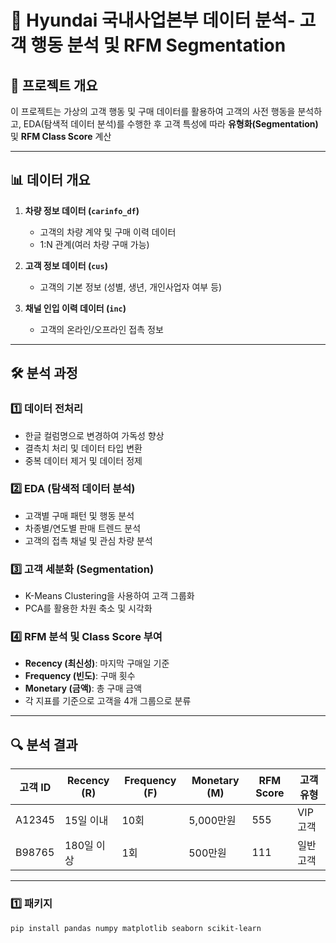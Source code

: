 # 🚗 Hyundai 국내사업본부 데이터 분석- 고객 행동 분석 및 RFM Segmentation

## 📖 프로젝트 개요
이 프로젝트는 가상의 고객 행동 및 구매 데이터를 활용하여 고객의 사전 행동을 분석하고, EDA(탐색적 데이터 분석)를 수행한 후 고객 특성에 따라 **유형화(Segmentation)** 및 **RFM Class Score** 계산

---

## 📊 데이터 개요

1. **차량 정보 데이터 (`carinfo_df`)**
   - 고객의 차량 계약 및 구매 이력 데이터
   - 1:N 관계(여러 차량 구매 가능)

2. **고객 정보 데이터 (`cus`)**
   - 고객의 기본 정보 (성별, 생년, 개인사업자 여부 등)

3. **채널 인입 이력 데이터 (`inc`)**
   - 고객의 온라인/오프라인 접촉 정보

---

## 🛠️ 분석 과정

### 1️⃣ 데이터 전처리
- 한글 컬럼명으로 변경하여 가독성 향상
- 결측치 처리 및 데이터 타입 변환
- 중복 데이터 제거 및 데이터 정제

### 2️⃣ EDA (탐색적 데이터 분석)
- 고객별 구매 패턴 및 행동 분석
- 차종별/연도별 판매 트렌드 분석
- 고객의 접촉 채널 및 관심 차량 분석

### 3️⃣ 고객 세분화 (Segmentation)
- K-Means Clustering을 사용하여 고객 그룹화
- PCA를 활용한 차원 축소 및 시각화

### 4️⃣ RFM 분석 및 Class Score 부여
- **Recency (최신성)**: 마지막 구매일 기준
- **Frequency (빈도)**: 구매 횟수
- **Monetary (금액)**: 총 구매 금액
- 각 지표를 기준으로 고객을 4개 그룹으로 분류

---

## 🔍 분석 결과
| 고객 ID  | Recency (R) | Frequency (F) | Monetary (M) | RFM Score | 고객 유형 |
|----------|------------|--------------|--------------|-----------|----------|
| A12345   | 15일 이내  | 10회         | 5,000만원    | 555       | VIP 고객 |
| B98765   | 180일 이상 | 1회          | 500만원      | 111       | 일반 고객 |

---

### 1️⃣ 패키지
```bash
pip install pandas numpy matplotlib seaborn scikit-learn
